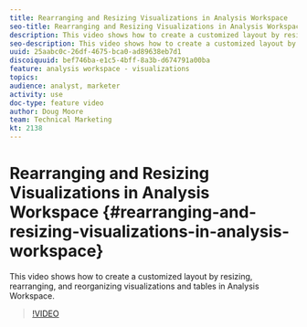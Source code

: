 ```yaml
---
title: Rearranging and Resizing Visualizations in Analysis Workspace
seo-title: Rearranging and Resizing Visualizations in Analysis Workspace - Adobe Analytics
description: This video shows how to create a customized layout by resizing, rearranging, and reorganizing visualizations and tables in Analysis Workspace.
seo-description: This video shows how to create a customized layout by resizing, rearranging, and reorganizing visualizations and tables in Analysis Workspace. - Adobe Analytics
uuid: 25aabc0c-26df-4675-bca0-ad89638eb7d1
discoiquuid: bef746ba-e1c5-4bff-8a3b-d674791a00ba
feature: analysis workspace - visualizations
topics: 
audience: analyst, marketer
activity: use
doc-type: feature video
author: Doug Moore
team: Technical Marketing
kt: 2138
---
```


# Rearranging and Resizing Visualizations in Analysis Workspace {#rearranging-and-resizing-visualizations-in-analysis-workspace}

This video shows how to create a customized layout by resizing, rearranging, and reorganizing visualizations and tables in Analysis Workspace.

>[!VIDEO](https://video.tv.adobe.com/v/24707/?quality=12)